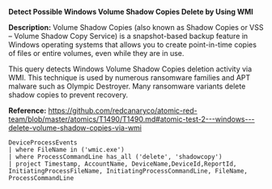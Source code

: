 **Detect Possible Windows Volume Shadow Copies Delete by Using WMI**

**Description:** Volume Shadow Copies (also known as Shadow Copies or VSS – Volume Shadow Copy Service) is a snapshot-based backup feature in Windows operating systems that allows you to create point-in-time copies of files or entire volumes, even while they are in use.

This query detects Windows Volume Shadow Copies deletion activity via WMI. This technique is used by numerous ransomware families and APT malware such as Olympic Destroyer. Many ransomware variants delete shadow copies to prevent recovery.

**Reference:** https://github.com/redcanaryco/atomic-red-team/blob/master/atomics/T1490/T1490.md#atomic-test-2---windows---delete-volume-shadow-copies-via-wmi
```
DeviceProcessEvents
| where FileName in ('wmic.exe')
| where ProcessCommandLine has_all ('delete', 'shadowcopy')
| project Timestamp, AccountName, DeviceName,DeviceId,ReportId, InitiatingProcessFileName, InitiatingProcessCommandLine, FileName, ProcessCommandLine
```
